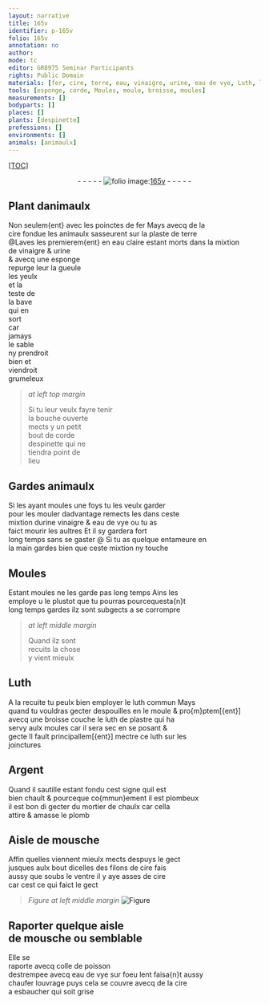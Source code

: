 ```yaml
---
layout: narrative
title: 165v
identifier: p-165v
folio: 165v
annotation: no
author:
mode: tc
editor: GR8975 Seminar Participants
rights: Public Domain
materials: [fer, cire, terre, eau, vinaigre, urine, eau de vye, Luth, luth, plastre, Argent, mortier, chaulx, plomb, colle de poisson]
tools: [esponge, corde, Moules, moule, broisse, moules]
measurements: []
bodyparts: []
places: []
plants: [despinette]
professions: []
environments: []
animals: [animaulx]
---
```


<p><a href="{{site.url}}/{{base.url}}/diplomatic/">[TOC]</a></p><div class="folio" align="center">- - - - - <a href="http://gallica.bnf.fr/ark:/12148/btv1b10500001g/f336.image" target="_blank"><img src="https://cu-mkp.github.io/2017-workshop-edition/assets/photo-icon.png" alt="folio image: " style="display:inline-block; margin-bottom:-3px;"/>165v</a> - - - - - </div>  
  

## Plant d<span class="al">animaulx</span>

 
Non seulem{ent} avec les poinctes de <span class="m">fer</span> Mays avecq de la<br/> <span class="m">cire</span> fondue les <span class="al">animaulx</span> sasseurent sur la plaste de <span class="m">terre</span><br/> @Laves les premierem{ent} en <span class="m">eau</span> claire estant morts dans la mixtion<br/> de <span class="m">vinaigre</span> & <span class="m">urine</span><br/> & avecq une <span class="tl">esponge</span><br/> repurge leur la gueule<br/> les yeulx<br/> et la<br/> teste de<br/> la bave<br/> qui en<br/> sort<br/> car<br/> jamays<br/> le sable<br/> ny prendroit<br/> bien et<br/> viendroit<br/> grumeleux
 
> *at left top margin*
> 
> 
>   Si tu leur veulx fayre tenir<br/> la bouche ouverte<br/> mects y un petit<br/> bout de <span class="tl">corde</span><br/> <span class="pa">despinette</span> qui ne<br/> tiendra point de<br/> lieu
 
 
  

## Gardes <span class="al">animaulx</span>

 
Si les ayant moules une foys tu les veulx garder<br/> pour les mouler dadvantage remects les dans ceste<br/> mixtion d<span class="m">urine</span> <span class="m">vinaigre</span> & <span class="m">eau de vye</span> ou tu as<br/> faict mourir les aultres Et il sy gardera fort<br/> long temps sans se gaster @ Si tu as quelque entameure en<br/> la main gardes bien que ceste mixtion ny touche
 
 
  

## <span class="tl">Moules</span>

 
Estant moules ne les garde pas long temps Ains les<br/> employe <span class="del">u</span> le plustot que tu pourras pourcequesta{n}t<br/> long temps gardes ilz sont subgects a se corrompre
 
> *at left middle margin*
> 
> 
>   Quand ilz sont<br/> recuits la chose<br/> y vient mieulx
 
 
  

## <span class="m">Luth</span>

 
A la recuite tu peulx bien employer le <span class="m">luth</span> commun Mays<br/> quand tu vouldras gecter despouilles en le <span class="tl">moule</span> & pro{m}ptem[{ent}]<br/> avecq une <span class="tl">broisse</span> couche le <span class="m">luth</span> de <span class="m">plastre</span> qui ha<br/> servy aulx <span class="tl">moules</span> car il sera sec en se posant &<br/> gecte Il fault principallem[{ent}] mectre ce <span class="m">luth</span> sur les<br/> joinctures
 
 
  

## <span class="m">Argent</span>

 
Quand il sautille estant fondu cest signe quil est<br/> bien chault & pourceque co{mmun}ement il est plombeux<br/> il est bon di gecter du <span class="m">mortier</span> de <span class="m">chaulx</span> car cella<br/> attire & amasse le <span class="m">plomb</span>
 
 
  

## Aisle de mousche

 
Affin quelles viennent mieulx mects despuys le gect<br/> jusques aulx bout dicelles des filons de <span class="m">cire</span> fais<br/> aussy que soubs le ventre il y aye asses de <span class="m">cire</span><br/> car cest ce qui faict le gect
 
> *Figure*
> *at left middle margin*
> <a href="https://drive.google.com/open?id=0B9-oNrvWdlO5UmhqY1RkWFRhYzg" target="_blank"><img src="https://cu-mkp.github.io/GR8975-edition/assets/photo-icon.png" alt="Figure" style="display:inline-block; margin-bottom:-3px;"/></a>
 
 
  

## Raporter quelque aisle<br/> de mousche ou semblable

 
Elle se<br/> raporte avecq <span class="m">colle de poisson</span><br/> destrempee avecq <span class="m">eau de vye</span> sur foeu lent faisa{n}t aussy<br/> chaufer louvrage puys cela se couvre avecq de la <span class="m">cire</span><br/> a esbaucher qui soit grise
 
